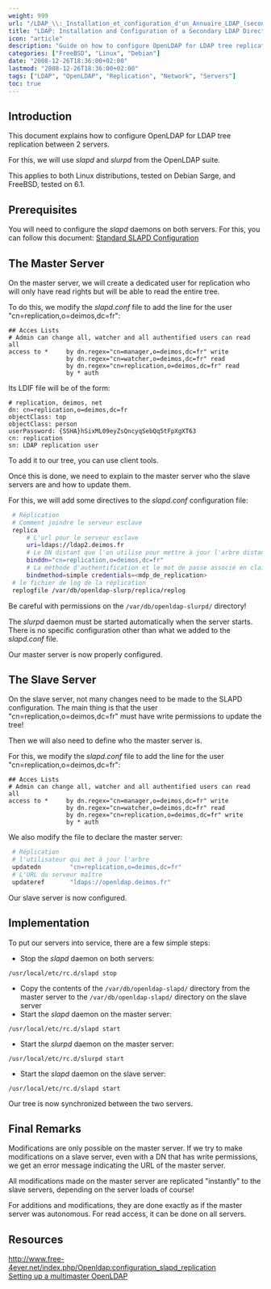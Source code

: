 ```yaml
---
weight: 999
url: "/LDAP_\\:_Installation_et_configuration_d'un_Annuaire_LDAP_(secondaire)/"
title: "LDAP: Installation and Configuration of a Secondary LDAP Directory"
icon: "article"
description: "Guide on how to configure OpenLDAP for LDAP tree replication between 2 servers using slapd and slurpd."
categories: ["FreeBSD", "Linux", "Debian"]
date: "2008-12-26T18:36:00+02:00"
lastmod: "2008-12-26T18:36:00+02:00"
tags: ["LDAP", "OpenLDAP", "Replication", "Network", "Servers"]
toc: true
---
```


## Introduction

This document explains how to configure OpenLDAP for LDAP tree replication between 2 servers.

For this, we will use *slapd* and *slurpd* from the OpenLDAP suite.

This applies to both Linux distributions, tested on Debian Sarge, and FreeBSD, tested on 6.1.

## Prerequisites

You will need to configure the *slapd* daemons on both servers. For this, you can follow this document: [Standard SLAPD Configuration](/LDAP_\\:_Installation_et_configuration_d'un_Annuaire_LDAP/)

## The Master Server

On the master server, we will create a dedicated user for replication who will only have read rights but will be able to read the entire tree.

To do this, we modify the *slapd.conf* file to add the line for the user "cn=replication,o=deimos,dc=fr":

```
## Acces Lists
# Admin can change all, watcher and all authentified users can read all
access to *     by dn.regex="cn=manager,o=deimos,dc=fr" write
                by dn.regex="cn=watcher,o=deimos,dc=fr" read
                by dn.regex="cn=replication,o=deimos,dc=fr" read
                by * auth
```

Its LDIF file will be of the form:

```
# replication, deimos, net
dn: cn=replication,o=deimos,dc=fr
objectClass: top
objectClass: person
userPassword: {SSHA}hSixML09eyZsQncyqSebQq5tFpXgXT63
cn: replication
sn: LDAP replication user
```

To add it to our tree, you can use client tools.

Once this is done, we need to explain to the master server who the slave servers are and how to update them.

For this, we will add some directives to the *slapd.conf* configuration file:

```bash
 # Réplication
 # Comment joindre le serveur esclave
 replica
     # L'url pour le serveur esclave
     uri=ldaps://ldap2.deimos.fr
     # Le DN distant que l'on utilise pour mettre à jour l'arbre distant
     binddn="cn=replication,o=deimos,dc=fr"
     # La méthode d'authentification et le mot de passe associé en clair !!
     bindmethod=simple credentials=<mdp_de_replication>
 # le fichier de log de la réplication
 replogfile /var/db/openldap-slurp/replica/replog
```

Be careful with permissions on the `/var/db/openldap-slurpd/` directory!

The *slurpd* daemon must be started automatically when the server starts. There is no specific configuration other than what we added to the *slapd.conf* file.

Our master server is now properly configured.

## The Slave Server

On the slave server, not many changes need to be made to the SLAPD configuration. The main thing is that the user "cn=replication,o=deimos,dc=fr" must have write permissions to update the tree!

Then we will also need to define who the master server is.

For this, we modify the *slapd.conf* file to add the line for the user "cn=replication,o=deimos,dc=fr":

```
## Acces Lists
# Admin can change all, watcher and all authentified users can read all
access to *     by dn.regex="cn=manager,o=deimos,dc=fr" write
                by dn.regex="cn=watcher,o=deimos,dc=fr" read
                by dn.regex="cn=replication,o=deimos,dc=fr" write
                by * auth
```

We also modify the file to declare the master server:

```bash
 # Réplication
 # l'utilisateur qui met à jour l'arbre
 updatedn        "cn=replication,o=deimos,dc=fr"
 # L'URL du serveur maître
 updateref       "ldaps://openldap.deimos.fr"
```

Our slave server is now configured.

## Implementation

To put our servers into service, there are a few simple steps:

* Stop the *slapd* daemon on both servers:

```
/usr/local/etc/rc.d/slapd stop
```

* Copy the contents of the `/var/db/openldap-slapd/` directory from the master server to the `/var/db/openldap-slapd/` directory on the slave server
* Start the *slapd* daemon on the master server:

```
/usr/local/etc/rc.d/slapd start
```

* Start the *slurpd* daemon on the master server:

```
/usr/local/etc/rc.d/slurpd start
```

* Start the *slapd* daemon on the slave server:

```
/usr/local/etc/rc.d/slapd start
```

Our tree is now synchronized between the two servers.

## Final Remarks

Modifications are only possible on the master server. If we try to make modifications on a slave server, even with a DN that has write permissions, we get an error message indicating the URL of the master server.

All modifications made on the master server are replicated "instantly" to the slave servers, depending on the server loads of course!

For additions and modifications, they are done exactly as if the master server was autonomous. For read access, it can be done on all servers.

## Resources

http://www.free-4ever.net/index.php/Openldap:configuration_slapd_replication  
[Setting up a multimaster OpenLDAP](/pdf/openldap_multimasters.pdf)